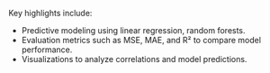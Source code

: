 Key highlights include:

- Predictive modeling using linear regression, random forests.
- Evaluation metrics such as MSE, MAE, and R² to compare model performance.
- Visualizations to analyze correlations and model predictions.
